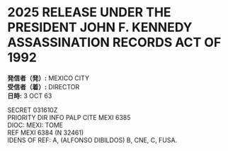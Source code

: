 # 2025 RELEASE UNDER THE PRESIDENT JOHN F. KENNEDY ASSASSINATION RECORDS ACT OF 1992

**発信者（発）:** MEXICO CITY  
**受信者（着）:** DIRECTOR  
**日時:** 3 OCT 63  

SECRET 031610Z  
PRIORITY DIR INFO PALP CITE MEXI 6385  
DIOC: MEXI: TOME  
REF MEXI 6384 (N 32461)  
IDENS OF REF: A, (ALFONSO DIBILDOS) B, CNE, C, FUSA.  
